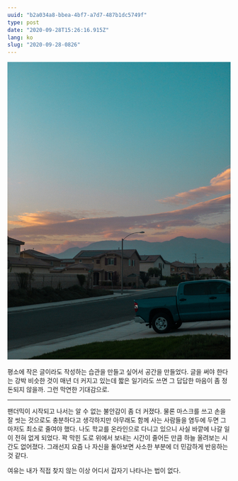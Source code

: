 ```yaml
---
uuid: "b2a034a8-bbea-4bf7-a7d7-487b1dc5749f"
type: post
date: "2020-09-28T15:26:16.915Z"
lang: ko
slug: "2020-09-28-0826"
---
```


![](home.jpg)

평소에 작은 글이라도 작성하는 습관을 만들고 싶어서 공간을 만들었다. 글을 써야 한다는 강박 비슷한 것이 매년 더 커지고 있는데 짧은 일기라도 쓰면 그 답답한 마음이 좀 정돈되지 않을까. 그런 막연한 기대감으로.

---

팬더믹이 시작되고 나서는 알 수 없는 불안감이 좀 더 커졌다. 물론 마스크를 쓰고 손을 잘 씻는 것으로도 충분하다고 생각하지만 아무래도 함께 사는 사람들을 염두에 두면 그마저도 최소로 줄여야 했다. 나도 학교를 온라인으로 다니고 있으니 사실 바깥에 나갈 일이 전혀 없게 되었다. 꽉 막힌 도로 위에서 보내는 시간이 줄어든 만큼 하늘 올려보는 시간도 없어졌다. 그래선지 요즘 나 자신을 돌아보면 사소한 부분에 더 민감하게 반응하는 것 같다.

여유는 내가 직접 찾지 않는 이상 어디서 갑자기 나타나는 법이 없다.